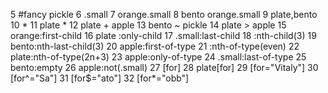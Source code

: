 5
#fancy pickle
6
.small
7
orange.small
8
bento orange.small
9
plate,bento
10
*
11
plate *
12
plate + apple
13
bento ~ pickle
14
plate > apple
15
orange:first-child
16
plate :only-child
17
.small:last-child
18
:nth-child(3)
19
bento:nth-last-child(3)
20
apple:first-of-type
21
:nth-of-type(even)
22
plate:nth-of-type(2n+3)
23
apple:only-of-type
24
.small:last-of-type
25
bento:empty
26
apple:not(.small)
27
[for]
28
plate[for]
29
[for="Vitaly"]
30
[for^="Sa"]
31
[for$="ato"]
32
[for*="obb"]